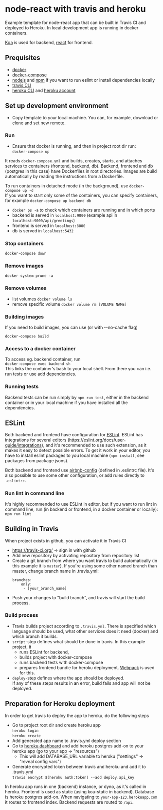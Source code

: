 # node-react with travis and heroku
Example template for node-react app that can be built in Travis CI and deployed to Heroku. In local development app is running in docker containers.  

[Koa](http://koajs.com/) is used for backend, [react](https://reactjs.org/) for frontend.

## Prequisites
* [docker](https://docs.docker.com/)
* [docker-compose](https://docs.docker.com/compose/)
* [nodejs](https://nodejs.org/) and [npm](https://www.npmjs.com/) if you want to run eslint or install dependencies locally
* [travis CLI](https://github.com/travis-ci/travis.rb)
* [heroku CLI](https://devcenter.heroku.com/articles/heroku-cli) and [heroku account](https://signup.heroku.com/login)

## Set up development environment
- Copy template to your local machine. You can, for example, download or clone and set new remote.

### Run
- Ensure that docker is running, and then in project root dir run:  
```docker-compose up```  

It reads `docker-compose.yml` and builds, creates, starts, and attaches services to containers (frontend, backend, db). Backend, frontend and db (postgres in this case) have Dockerfiles in root directories. Images are build automatically by reading the instructions from a Dockerfile.

To run containers in detached mode (in the background), use `docker-compose up -d`  
If you want to start only some of the containers, you can specify containers, for example `docker-compose up backend db`
- `docker ps -a` to check which containers are running and in which ports
- backend is served in `localhost:9000` (example api in `localhost:9000/api/greetings`)
- frontend is served in `localhost:8000`
- db is served in `localhost:5432`

### Stop containers
```docker-compose down```

### Remove images
```docker system prune -a```

### Remove volumes
* list volumes `docker volume ls`
* remove specific volume `docker volume rm [VOLUME NAME]`

### Building images
If you need to build images, you can use (or with --no-cache flag)  

```docker-compose build```

### Access to a docker container
To access eg. backend container, run  
```docker-compose exec backend sh```  
This links the container's bash to your local shell. From there you can i.e. run tests or use add dependencies.

### Running tests
Backend tests can be run simply by `npm run test`, either in the backend container or in your local machine if you have installed all the dependencies.

## ESLint
Both backend and frontend have configuration for [ESLint](https://eslint.org/). ESLint has integrations for several editors (https://eslint.org/docs/user-guide/integrations), and it's recommended to use such extension, as it makes it easy to detect possible errors. To get it work in your editor, you have to install eslint packages to you local machine (`npm install`, see packages from package.jsons). 

Both backend and frontend use [airbnb-config](https://github.com/airbnb/javascript) (defined in .eslintrc file). It's also possible to use some other configuration, or add rules directly to `.eslintrc`.

### Run lint in command line
It's highly recommended to use ESLint in editor, but if you want to run lint in command line, run (in backend or frontend, in a docker container or locally):
```npm run lint```

## Building in Travis
When project exists in github, you can activate it in Travis CI   
* https://travis-ci.org/ => sign in with github
* Add new repository by activating repository from repository list
* Create a git branch from where you want travis to build automatically (in this example it is `master`). If you're using some other named branch than master, change branch name in .travis.yml:  
    ```  
    branches:  
        only:  
         - [your_branch_name]  
    ```
* Push your changes to "build branch", and travis will start the build process. 
### Build process
* Travis builds project according to `.travis.yml`. There is specified which language should be used, what other services does it need (docker) and which branch it builds.
* `script`-step defines what should be done in travis. In this example project, it  
    * runs ESLint for backend, 
    * builds project with docker-compose 
    * runs backend tests with docker-compose
    * prepares frontend bundle for heroku deployment. [Webpack](https://webpack.js.org/) is used for this. 
* `deploy`-step defines where the app should be deployed.        
If any of these steps results in an error, build fails and app will not be deployed.


## Preparation for Heroku deployment
In order to get travis to deploy the app to heroku, do the following steps
* Go to project root dir and create heroku app  
```heroku login```  
```heroku create```  
* Add generated app name to .travis.yml deploy section
* Go to [heroku dashboard](https://dashboard.heroku.com/) and add heroku postgres add-on to your heroku app (go to your app -> "resources")  
    * This will add DATABASE_URL variable to heroku ("settings" -> "reveal config vars") 
* Generate encrypted token between travis and heroku and add it to .travis.yml  
```travis encrypt $(heroku auth:token) --add deploy.api_key```  

In heroku app runs in one (backend) instance, or dyno, as it's called in heroku. Frontend is used as static (using koa-static in backend). Database is heroku postgres add-on. When navigating to `your-app-123.herokuapp.com` it routes to frontend index. Backend requests are routed to `/api`.

